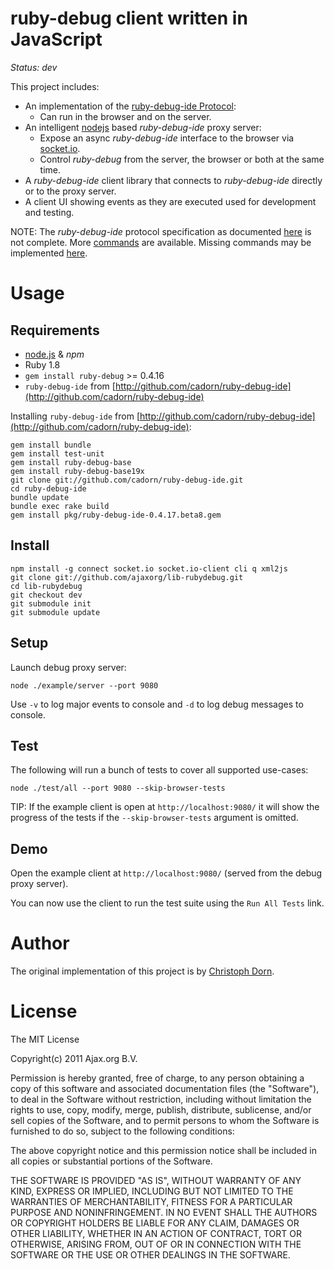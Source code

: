 ruby-debug client written in JavaScript
=======================================

*Status: dev*

This project includes:

  * An implementation of the [ruby-debug-ide Protocol](http://debug-commons.rubyforge.org/protocol-spec.html):
    * Can run in the browser and on the server.
  * An intelligent [nodejs](http://nodejs.org/) based *ruby-debug-ide* proxy server:
    * Expose an async *ruby-debug-ide* interface to the browser via [socket.io](http://socket.io/).
    * Control *ruby-debug* from the server, the browser or both at the same time.
  * A *ruby-debug-ide* client library that connects to *ruby-debug-ide* directly or to the proxy server.
  * A client UI showing events as they are executed used for development and testing.

NOTE: The *ruby-debug-ide* protocol specification as documented [here](http://debug-commons.rubyforge.org/protocol-spec.html)
is not complete. More [commands](http://bashdb.sourceforge.net/ruby-debug.html) are available. Missing commands
may be implemented [here](https://github.com/ruby-debug/ruby-debug-ide).


Usage
=====

Requirements
------------

  * [node.js](http://nodejs.org/) & *npm*
  * Ruby 1.8
  * `gem install ruby-debug` >= 0.4.16
  * `ruby-debug-ide` from [http://github.com/cadorn/ruby-debug-ide](http://github.com/cadorn/ruby-debug-ide)

Installing `ruby-debug-ide` from [http://github.com/cadorn/ruby-debug-ide](http://github.com/cadorn/ruby-debug-ide):

    gem install bundle
    gem install test-unit
    gem install ruby-debug-base
    gem install ruby-debug-base19x
    git clone git://github.com/cadorn/ruby-debug-ide.git
    cd ruby-debug-ide
    bundle update
    bundle exec rake build
    gem install pkg/ruby-debug-ide-0.4.17.beta8.gem

Install
-------

    npm install -g connect socket.io socket.io-client cli q xml2js
    git clone git://github.com/ajaxorg/lib-rubydebug.git
    cd lib-rubydebug
    git checkout dev
    git submodule init
    git submodule update

Setup
-----

Launch debug proxy server:

    node ./example/server --port 9080

Use `-v` to log major events to console and `-d` to log debug messages to console.

Test
----

The following will run a bunch of tests to cover all supported use-cases:

    node ./test/all --port 9080 --skip-browser-tests

TIP: If the example client is open at `http://localhost:9080/` it will show the progress of
the tests if the `--skip-browser-tests` argument is omitted.

Demo
----

Open the example client at `http://localhost:9080/` (served from the debug proxy server).

You can now use the client to run the test suite using the `Run All Tests` link.


Author
======

The original implementation of this project is by [Christoph Dorn](http://www.christophdorn.com/).


License
=======

The MIT License

Copyright(c) 2011 Ajax.org B.V. <info AT ajax DOT org>

Permission is hereby granted, free of charge, to any person obtaining a copy
of this software and associated documentation files (the "Software"), to deal
in the Software without restriction, including without limitation the rights
to use, copy, modify, merge, publish, distribute, sublicense, and/or sell
copies of the Software, and to permit persons to whom the Software is
furnished to do so, subject to the following conditions:

The above copyright notice and this permission notice shall be included in
all copies or substantial portions of the Software.

THE SOFTWARE IS PROVIDED "AS IS", WITHOUT WARRANTY OF ANY KIND, EXPRESS OR
IMPLIED, INCLUDING BUT NOT LIMITED TO THE WARRANTIES OF MERCHANTABILITY,
FITNESS FOR A PARTICULAR PURPOSE AND NONINFRINGEMENT. IN NO EVENT SHALL THE
AUTHORS OR COPYRIGHT HOLDERS BE LIABLE FOR ANY CLAIM, DAMAGES OR OTHER
LIABILITY, WHETHER IN AN ACTION OF CONTRACT, TORT OR OTHERWISE, ARISING FROM,
OUT OF OR IN CONNECTION WITH THE SOFTWARE OR THE USE OR OTHER DEALINGS IN
THE SOFTWARE.
